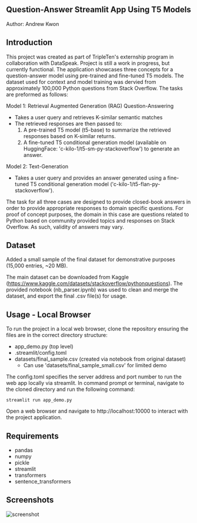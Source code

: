 ## Question-Answer Streamlit App Using T5 Models
Author: Andrew Kwon

## Introduction

This project was created as part of TripleTen's externship program in collaboration with DataSpeak. Project is still a work in progress, but currently functional. The application showcases three concepts for a question-answer model using pre-trained and fine-tuned T5 models. The dataset used for context and model training was dervied from approximately 100,000 Python questions from Stack Overflow. The tasks are preformed as follows:

Model 1: Retrieval Augmented Generation (RAG) Question-Answering
- Takes a user query and retrieves K-similar semantic matches
- The retrieved responses are then passed to:
  1) A pre-trained T5 model (t5-base) to summarize the retrieved responses based on K-similar returns.
  2) A fine-tuned T5 conditional generation model (available on HuggingFace: 'c-kilo-1/t5-sm-py-stackoverflow') to generate an answer.

Model 2: Text-Generation
- Takes a user query and provides an answer generated using a fine-tuned T5 conditional generation model ('c-kilo-1/t5-flan-py-stackoverflow').

The task for all three cases are designed to provide closed-book answers in order to provide appropriate responses to domain specific questions. For proof of concept purposes, the domain in this case are questions related to Python based on community provided topics and responses on Stack Overflow. As such, validity of answers may vary.

## Dataset
Added a small sample of the final dataset for demonstrative purposes (15,000 entries, ~20 MB). 

The main dataset can be downloaded from Kaggle (https://www.kaggle.com/datasets/stackoverflow/pythonquestions). The provided notebook (nb_parser.ipynb) was used to clean and merge the dataset, and export the final .csv file(s) for usage.

## Usage - Local Browser

To run the project in a local web browser, clone the repository ensuring the files are in the correct directory structure:
- app_demo.py (top level)
- .streamlit/config.toml
- datasets/final_sample.csv (created via notebook from original dataset)
  -  Can use 'datasets/final_sample_small.csv' for limited demo

The config.toml specifies the server address and port number to run the web app locally via streamlit. In command prompt or terminal, navigate to the cloned directory and run the following command:

<code>streamlit run app_demo.py</code>

Open a web browser and navigate to http://localhost:10000 to interact with the project application.

## Requirements
- pandas
- numpy
- pickle
- streamlit
- transformers
- sentence_transformers

## Screenshots

![screenshot](https://github.com/adkwn1/question-answer-app/assets/119823114/9cc8bd4c-c483-45b8-9257-362e9603aa27)

